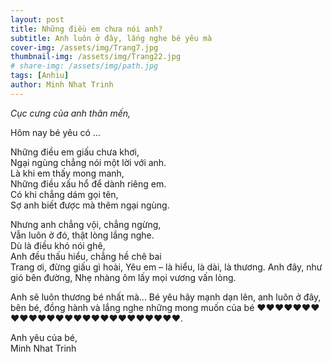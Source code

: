 ```yaml
---
layout: post
title: Những điều em chưa nói anh?
subtitle: Anh luôn ở đây, lắng nghe bé yêu mà
cover-img: /assets/img/Trang7.jpg
thumbnail-img: /assets/img/Trang22.jpg
# share-img: /assets/img/path.jpg
tags: [Anhiu]
author: Minh Nhat Trinh
---
```

*Cục cưng của anh thân mến,*

Hôm nay bé yêu có ...

Những điều em giấu chưa khơi,  
Ngại ngùng chẳng nói một lời với anh.  
Là khi em thấy mong manh,  
Những điều xấu hổ để dành riêng em.  
Có khi chẳng dám gọi tên,  
Sợ anh biết được mà thêm ngại ngùng. 

Nhưng anh chẳng vội, chẳng ngừng,  
Vẫn luôn ở đó, thật lòng lắng nghe.  
Dù là điều khó nói ghê,  
Anh đều thấu hiểu, chẳng hề chê bai  
Trang ơi, đừng giấu gì hoài,
Yêu em – là hiểu, là dài, là thương.
Anh đây, như gió bên đường,
Nhẹ nhàng ôm lấy mọi vương vấn lòng.

Anh sẽ luôn thương bé nhất mà... Bé yêu hãy mạnh dạn lên, anh luôn ở đây, bên bé, đồng hành và lắng nghe những mong muốn của bé ❤️❤️❤️❤️❤️❤️❤️❤️❤️❤️❤️❤️❤️❤️❤️❤️❤️❤️❤️❤️❤️❤️❤️❤️❤️❤️.

Anh yêu của bé,  
Minh Nhat Trinh
